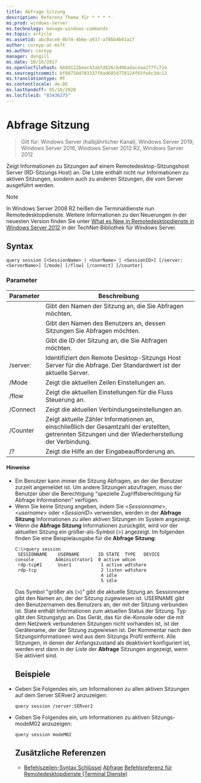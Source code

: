 ```yaml
---
title: Abfrage Sitzung
description: Referenz Thema für * * * *-
ms.prod: windows-server
ms.technology: manage-windows-commands
ms.topic: article
ms.assetid: abc0ace8-0b74-4b6e-a937-a78bb4b61a1f
author: coreyp-at-msft
ms.author: coreyp
manager: dongill
ms.date: 10/16/2017
ms.openlocfilehash: 6b0d122beac43abfd826cb406adac4aa277fc72e
ms.sourcegitcommit: bf887504703337f8ad685d778124f65fe8c3dc13
ms.translationtype: MT
ms.contentlocale: de-DE
ms.lasthandoff: 05/16/2020
ms.locfileid: "83436275"
---
```

# <a name="query-session"></a>Abfrage Sitzung

> Gilt für: Windows Server (halbjährlicher Kanal), Windows Server 2019, Windows Server 2016, Windows Server 2012 R2, Windows Server 2012

Zeigt Informationen zu Sitzungen auf einem Remotedesktop-Sitzungshost Server (RD-Sitzungs Host) an.
Die Liste enthält nicht nur Informationen zu aktiven Sitzungen, sondern auch zu anderen Sitzungen, die vom Server ausgeführt werden.

> [!NOTE]
> In Windows Server 2008 R2 heißen die Terminaldienste nun Remotedesktopdienste. Weitere Informationen zu den Neuerungen in der neuesten Version finden Sie unter [What es New in Remotedesktopdienste in Windows Server 2012](https://technet.microsoft.com/library/hh831527) in der TechNet-Bibliothek für Windows Server.
> ## <a name="syntax"></a>Syntax
> ```
> query session [<SessionName> | <UserName> | <SessionID>] [/server:<ServerName>] [/mode] [/flow] [/connect] [/counter]
> ```
> ### <a name="parameters"></a>Parameter
>
> |      Parameter       |                                                      Beschreibung                                                      |
> |----------------------|-----------------------------------------------------------------------------------------------------------------------|
> |    <SessionName>     |                               Gibt den Namen der Sitzung an, die Sie Abfragen möchten.                               |
> |      <UserName>      |                           Gibt den Namen des Benutzers an, dessen Sitzungen Sie Abfragen möchten.                            |
> |     <SessionID>      |                                Gibt die ID der Sitzung an, die Sie Abfragen möchten.                                |
> | /server:<ServerName> |                  Identifiziert den Remote Desktop-Sitzungs Host Server für die Abfrage. Der Standardwert ist der aktuelle Server.                   |
> |        /Mode         |                                            Zeigt die aktuellen Zeilen Einstellungen an.                                            |
> |        /flow         |                                        Zeigt die aktuellen Einstellungen für die Fluss Steuerung an.                                        |
> |       /Connect       |                                          Zeigt die aktuellen Verbindungseinstellungen an.                                           |
> |       /Counter       | Zeigt aktuelle Zähler Informationen an, einschließlich der Gesamtzahl der erstellten, getrennten Sitzungen und der Wiederherstellung der Verbindung. |
> |          /?          |                                         Zeigt die Hilfe an der Eingabeaufforderung an.                                          |
>
>#### <a name="remarks"></a>Hinweise
> - Ein Benutzer kann immer die Sitzung Abfragen, an der der Benutzer zurzeit angemeldet ist. Um andere Sitzungen abzufragen, muss der Benutzer über die Berechtigung "spezielle Zugriffsberechtigung für Abfrage Informationen" verfügen.
> - Wenn Sie keine Sitzung angeben, indem Sie <*Sessionname*>, <*username*> oder <*SessionID*> verwenden, werden in der **Abfrage Sitzung** Informationen zu allen aktiven Sitzungen im System angezeigt.
> - Wenn die **Abfrage Sitzung** Informationen zurückgibt, wird vor der aktuellen Sitzung ein größer-als-Symbol (>) angezeigt. Im folgenden finden Sie eine Beispielausgabe für die **Abfrage Sitzung**:
>   ```
>   C:\>query session
>    SESSIONNAME    USERNAME       ID STATE  TYPE   DEVICE
>   console        Administrator1  0 active wdcon
>    rdp-tcp#1      User1           1 active wdtshare
>    rdp-tcp                        2 listen wdtshare
>                                   4 idle
>                                   5 idle
>   ```
>   Das Symbol "größer als (>)" gibt die aktuelle Sitzung an. Sessionname gibt den Namen an, der der Sitzung zugewiesen ist. USERNAME gibt den Benutzernamen des Benutzers an, der mit der Sitzung verbunden ist. State enthält Informationen zum aktuellen Status der Sitzung. Typ gibt den Sitzungstyp an. Das Gerät, das für die-Konsole oder die mit dem Netzwerk verbundenen Sitzungen nicht vorhanden ist, ist der Gerätename, der der Sitzung zugewiesen ist. Der Kommentar nach den Sitzungsinformationen wird aus dem Sitzungs Profil entfernt. Alle Sitzungen, in denen der Anfangszustand als deaktiviert konfiguriert ist, werden erst dann in der Liste der **Abfrage** Sitzungen angezeigt, wenn Sie aktiviert sind.
>   ## <a name="examples"></a>Beispiele
> - Geben Sie Folgendes ein, um Informationen zu allen aktiven Sitzungen auf dem Server SERver2 anzuzeigen:
>   ```
>   query session /server:SERver2
>   ```
> - Geben Sie Folgendes ein, um Informationen zu aktiven Sitzungs-modeM02 anzuzeigen:
>   ```
>   query session modeM02
>   ```
>   ## <a name="additional-references"></a>Zusätzliche Referenzen
>   - [Befehlszeilen-Syntax Schlüssel](command-line-syntax-key.md) 
>    [Abfrage](query.md) 
>    [Befehlsreferenz für Remotedesktopdienste (Terminal Dienste)](remote-desktop-services-terminal-services-command-reference.md)
